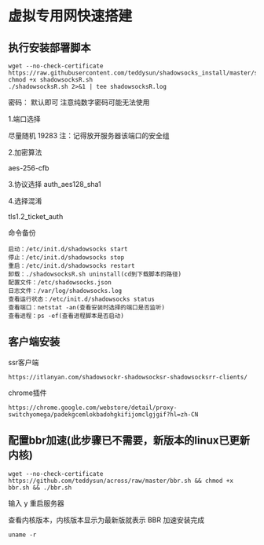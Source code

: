 # 虚拟专用网快速搭建

## 执行安装部署脚本
```shell
wget --no-check-certificate https://raw.githubusercontent.com/teddysun/shadowsocks_install/master/shadowsocksR.sh
chmod +x shadowsocksR.sh
./shadowsocksR.sh 2>&1 | tee shadowsocksR.log
```

密码： 默认即可    注意纯数字密码可能无法使用


1.端口选择

尽量随机 19283  注：记得放开服务器该端口的安全组

2.加密算法

aes-256-cfb

3.协议选择
auth_aes128_sha1

4.选择混淆

tls1.2_ticket_auth

命令备份
```
启动：/etc/init.d/shadowsocks start
停止：/etc/init.d/shadowsocks stop
重启：/etc/init.d/shadowsocks restart
卸载：./shadowsocksR.sh uninstall(cd到下载脚本的路径)
配置文件：/etc/shadowsocks.json
日志文件：/var/log/shadowsocks.log
查看运行状态：/etc/init.d/shadowsocks status
查看端口：netstat -an(查看安装时选择的端口是否监听)
查看进程：ps -ef(查看进程脚本是否启动)
```


## 客户端安装

ssr客户端

```
https://itlanyan.com/shadowsockr-shadowsocksr-shadowsocksrr-clients/
```

chrome插件
```
https://chrome.google.com/webstore/detail/proxy-switchyomega/padekgcemlokbadohgkifijomclgjgif?hl=zh-CN
```

## 配置bbr加速(此步骤已不需要，新版本的linux已更新内核)
```
wget --no-check-certificate https://github.com/teddysun/across/raw/master/bbr.sh && chmod +x bbr.sh && ./bbr.sh

```
输入 y 重启服务器

查看内核版本，内核版本显示为最新版就表示 BBR 加速安装完成
```
uname -r

```

